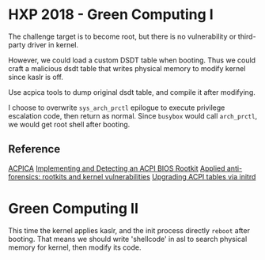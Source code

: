 # HXP 2018 - Green Computing I

The challenge target is to become root, but there is no vulnerability or third-party driver in kernel.

However, we could load a custom DSDT table when booting. Thus we could craft a malicious dsdt table that writes physical memory to modify kernel since kaslr is off.

Use acpica tools to dump original dsdt table, and compile it after modifying.

I choose to overwrite `sys_arch_prctl` epilogue to execute privilege escalation code, then return as normal. Since `busybox` would call `arch_prctl`, we would get root shell after booting.

## Reference

[ACPICA](https://acpica.org/)
[Implementing and Detecting an ACPI BIOS Rootkit](https://www.blackhat.com/presentations/bh-europe-06/bh-eu-06-Heasman.pdf)
[Applied anti-forensics: rootkits and kernel vulnerabilities](http://2012.zeronights.org/includes/docs/Oleksiuk.pdf)
[Upgrading ACPI tables via initrd](https://www.kernel.org/doc/Documentation/acpi/initrd_table_override.txt)

# Green Computing II

This time the kernel applies kaslr, and the init process directly `reboot` after booting. That means we should write 'shellcode' in asl to search physical memory for kernel, then modify its code.